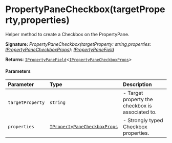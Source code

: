 # PropertyPaneCheckbox(targetProperty,properties)

Helper method to create a Checkbox on the PropertyPane.

**Signature:** _PropertyPaneCheckbox(targetProperty: string,properties: [IPropertyPaneCheckboxProps](../sp-client-preview/ipropertypanecheckboxprops.md)): [IPropertyPaneField](../sp-client-preview/ipropertypanefield.md)<IPropertyPaneCheckboxProps>_

**Returns**: [`IPropertyPaneField`](targetLink)<[`IPropertyPaneCheckboxProps`](../sp-client-preview/ipropertypanecheckboxprops.md)>



#### Parameters


| Parameter	   | Type    | Description |
|:-------------|:---------------|:------------|
| `targetProperty`    | `string` | - Target property the checkbox is associated to. |
| `properties`    | [`IPropertyPaneCheckboxProps`](../sp-client-preview/ipropertypanecheckboxprops.md) | - Strongly typed Checkbox properties. |

